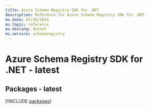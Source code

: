 ```yaml
---
title: Azure Schema Registry SDK for .NET
description: Reference for Azure Schema Registry SDK for .NET
ms.date: 07/26/2024
ms.topic: reference
ms.devlang: dotnet
ms.service: schemaregistry
---
```

# Azure Schema Registry SDK for .NET - latest
## Packages - latest
[!INCLUDE [packages](schema-registry-index.md)]